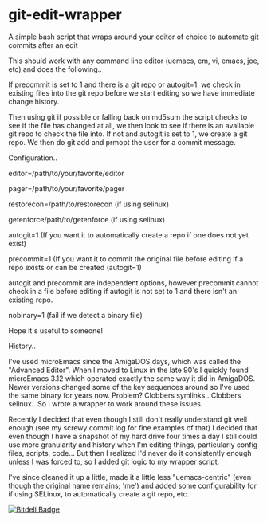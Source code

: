 git-edit-wrapper
================

A simple bash script that wraps around your editor of choice to automate git commits after an edit

This should work with any command line editor (uemacs, em, vi, emacs, joe, etc) and does the following..

If precommit is set to 1 and there is a git repo or autogit=1, we check in existing files into the git
repo before we start editing so we have immediate change history.

Then using git if possible or falling back on md5sum the script checks to see if the file has changed at
all, we then look to see if there is an available git repo to check the file into.  If not and autogit is
set to 1, we create a git repo.  We then do git add and prmopt the user for a commit message.

Configuration..

editor=/path/to/your/favorite/editor

pager=/path/to/your/favorite/pager

restorecon=/path/to/restorecon (if using selinux)

getenforce/path/to/getenforce (if using selinux)

autogit=1 (If you want it to automatically create a repo if one does not yet exist)

precommit=1 (If you want it to commit the original file before editing if a repo exists or can be created (autogit=1)

autogit and precommit are independent options, however precommit cannot check in a file before editing if autogit
is not set to 1 and there isn't an existing repo.

nobinary=1 (fail if we detect a binary file)

Hope it's useful to someone!

History..

I've used microEmacs since the AmigaDOS days, which was called the "Advanced Editor".  When I moved to
Linux in the late 90's I quickly found microEmacs 3.12 which operated exactly the same way it did in
AmigaDOS.  Newer versions changed some of the key sequences around so I've used the same binary for
years now.  Problem?  Clobbers symlinks..  Clobbers selinux..  So I wrote a wrapper to work around
these issues.

Recently I decided that even though I still don't really understand git well enough (see my screwy
commit log for fine examples of that) I decided that even though I have a snapshot of my hard drive
four times a day I still could use more granularity and history when I'm editing things, particularly
config files, scripts, code...  But then I realized I'd never do it consistently enough unless I
was forced to, so I added git logic to my wrapper script.

I've since cleaned it up a little, made it a little less "uemacs-centric" (even though the original
name remains; 'me') and added some configurability for if using SELinux, to automatically create a
git repo, etc.


[![Bitdeli Badge](https://d2weczhvl823v0.cloudfront.net/khaytsus/git-edit-wrapper/trend.png)](https://bitdeli.com/free "Bitdeli Badge")

